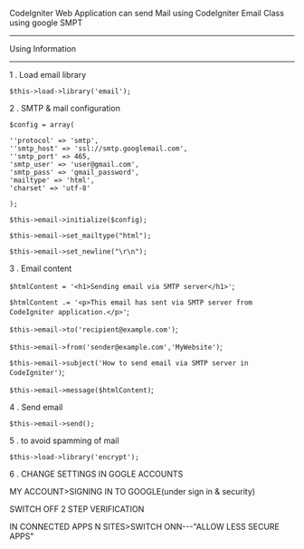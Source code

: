 CodeIgniter Web Application can send Mail using CodeIgniter Email Class using google SMPT 


*******************
Using  Information
*******************

1 . Load email library

`$this->load->library('email');`

2 . SMTP & mail configuration

`$config = array(`

    ''protocol' => 'smtp',
    ''smtp_host' => 'ssl://smtp.googlemail.com',
    ''smtp_port' => 465,
    'smtp_user' => 'user@gmail.com',
    'smtp_pass' => 'gmail_password',
    'mailtype' => 'html',
    'charset' => 'utf-8'
`);`

`$this->email->initialize($config);`

`$this->email->set_mailtype("html");`

`$this->email->set_newline("\r\n");`

3 . Email content

`$htmlContent = '<h1>Sending email via SMTP server</h1>'`;

`$htmlContent .= '<p>This email has sent via SMTP server from CodeIgniter application.</p>'`;

`$this->email->to('recipient@example.com')`;

`$this->email->from('sender@example.com','MyWebsite')`;

`$this->email->subject('How to send email via SMTP server in CodeIgniter')`;

`$this->email->message($htmlContent)`;



4 . Send email


`$this->email->send();`


5 . to avoid spamming of mail


 `$this->load->library('encrypt');`


 6 .  CHANGE SETTINGS IN GOGLE ACCOUNTS  

MY ACCOUNT>SIGNING IN TO GOOGLE(under sign in & security)

SWITCH OFF 2 STEP VERIFICATION

IN CONNECTED APPS N SITES>SWITCH ONN---"ALLOW LESS SECURE APPS"
